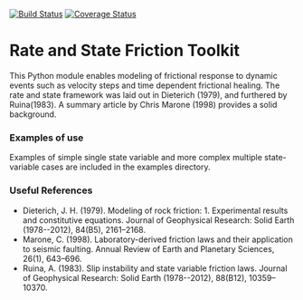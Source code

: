 [![Build Status](https://travis-ci.org/jrleeman/rsfmodel.svg?branch=master)](https://travis-ci.org/jrleeman/rsfmodel)
[![Coverage Status](https://coveralls.io/repos/jrleeman/rsfmodel/badge.svg?branch=master&service=github)](https://coveralls.io/github/jrleeman/rsfmodel?branch=master)

# Rate and State Friction Toolkit

This Python module enables modeling of frictional response to dynamic events
such as velocity steps and time dependent frictional healing. The rate and
state framework was laid out in Dieterich (1979), and furthered by Ruina(1983).
A summary article by Chris Marone (1998) provides a solid background.


### Examples of use

Examples of simple single state variable and more complex multiple state-variable
cases are included in the examples directory.

### Useful References
- Dieterich, J. H. (1979). Modeling of rock friction: 1. Experimental results and constitutive equations. Journal of Geophysical Research: Solid Earth (1978--2012), 84(B5), 2161–2168.
- Marone, C. (1998). Laboratory-derived friction laws and their application to seismic faulting. Annual Review of Earth and Planetary Sciences, 26(1), 643–696.
- Ruina, A. (1983). Slip instability and state variable friction laws. Journal of Geophysical Research: Solid Earth (1978--2012), 88(B12), 10359–10370.
